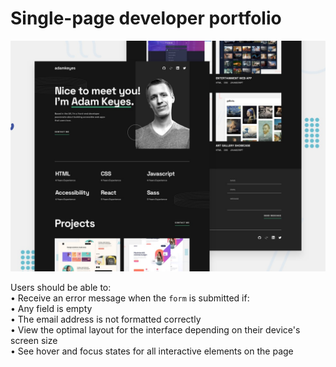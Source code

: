 # Single-page developer portfolio

![Design preview for the Single-page developer portfolio coding challenge](./preview.jpg)

Users should be able to:  
• Receive an error message when the `form` is submitted if:  
 • Any field is empty  
 • The email address is not formatted correctly  
• View the optimal layout for the interface depending on their device's screen size  
• See hover and focus states for all interactive elements on the page
